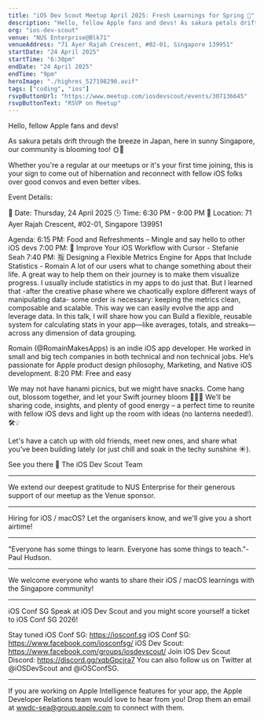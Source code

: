 ```yaml
---
title: "iOS Dev Scout Meetup April 2025: Fresh Learnings for Spring 🌸"
description: "Hello, fellow Apple fans and devs! As sakura petals drift through the breeze in Japan, here in sunny Singapore, our community is blooming too! 🌞🌸. Whether you're a regular at our meetups or it's your first time joining, this is your sign to come out of hibernation and reconnect with fellow iOS folks over good convos and even better vibes."
org: "ios-dev-scout"
venue: "NUS Enterprise@Blk71"
venueAddress: "71 Ayer Rajah Crescent, #02-01, Singapore 139951"
startDate: "24 April 2025"
startTime: "6:30pm"
endDate: "24 April 2025"
endTime: "9pm"
heroImage: "./highres_527198290.avif"
tags: ["coding", "ios"]
rsvpButtonUrl: "https://www.meetup.com/iosdevscout/events/307136645"
rsvpButtonText: "RSVP on Meetup"
---
```


Hello, fellow Apple fans and devs!

As sakura petals drift through the breeze in Japan, here in sunny Singapore, our community is blooming too! 🌞🌸

Whether you're a regular at our meetups or it's your first time joining, this is your sign to come out of hibernation and reconnect with fellow iOS folks over good convos and even better vibes.

Event Details:

📅 Date: Thursday, 24 April 2025
🕒 Time: 6:30 PM - 9:00 PM
📍 Location: 71 Ayer Rajah Crescent, #02-01, Singapore 139951

Agenda:
6:15 PM: Food and Refreshments – Mingle and say hello to other iOS devs
7:00 PM: 🔮 Improve Your iOS Workflow with Cursor - Stefanie Seah
7:40 PM: 🈯️ Designing a Flexible Metrics Engine for Apps that Include Statistics - Romain
A lot of our users what to change something about their life. A great way to help them on their journey is to make them visualize progress. I usually include statistics in my apps to do just that. But I learned that -after the creative phase where we chaotically explore different ways of manipulating data- some order is necessary: keeping the metrics clean, composable and scalable. This way we can easily evolve the app and leverage data.
In this talk, I will share how you can Build a flexible, reusable system for calculating stats in your app—like averages, totals, and streaks—across any dimension of data grouping.

Romain (@RomainMakesApps) is an indie iOS app developer. He worked in small and big tech companies in both technical and non technical jobs. He’s passionate for Apple product design philosophy, Marketing, and Native iOS development.
8:20 PM: Free and easy

We may not have hanami picnics, but we might have snacks. Come hang out, blossom together, and let your Swift journey bloom 💬🌸✨
We’ll be sharing code, insights, and plenty of good energy – a perfect time to reunite with fellow iOS devs and light up the room with ideas (no lanterns needed!). 🛠️💡

Let's have a catch up with old friends, meet new ones, and share what you’ve been building lately (or just chill and soak in the techy sunshine ☀️).

See you there 🎉
The iOS Dev Scout Team

---

We extend our deepest gratitude to NUS Enterprise for their generous support of our meetup as the Venue sponsor.

---

Hiring for iOS / macOS? Let the organisers know, and we'll give you a short airtime!

---

"Everyone has some things to learn. Everyone has some things to teach."- Paul Hudson.

---

We welcome everyone who wants to share their iOS / macOS learnings with the Singapore community!

---

iOS Conf SG
Speak at iOS Dev Scout and you might score yourself a ticket to iOS Conf SG 2026!

Stay tuned
iOS Conf SG: https://iosconf.sg
iOS Conf SG: https://www.facebook.com/iosconfsg/
iOS Dev Scout: https://www.facebook.com/groups/iosdevscout/
Join iOS Dev Scout Discord: https://discord.gg/xqbGpcjra7
You can also follow us on Twitter at @iOSDevScout and @iOSConfSG.

---

If you are working on Apple Intelligence features for your app, the Apple Developer Relations team would love to hear from you! Drop them an email at wwdc-sea@group.apple.com to connect with them.
